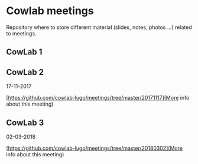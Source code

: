 # Cowlab meetings

Repository where to store different material (slides, notes, photos ...)
related to meetings.

## CowLab 1

## CowLab 2
17-11-2017

[https://github.com/cowlab-lugo/meetings/tree/master/20171117](More info about this meeting)

## CowLab 3
02-03-2018

[https://github.com/cowlab-lugo/meetings/tree/master/20180302](More info about this meeting)
